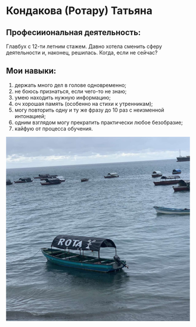 ﻿# Кондакова (Ротару) Татьяна


## Професииональная деятельность:
Главбух с 12-ти летним стажем. Давно хотела сменить сферу деятельности и, наконец, решилась. Когда, если не сейчас? 

## Мои навыки:
1. держать много дел в голове одновременно;
2. не боюсь признаться, если чего-то не знаю;
3. умею находить нужную информацию;
4. оч хорошая память (особенно на стихи к утренникам);
5. могу повторить одну и ту же фразу до 10 раз с неизменной интонацией;
6. одним взглядом могу прекратить практически любое безобразие;
7. кайфую от процесса обучения.

![Я где-то в Индийском океане](img/%D0%A0%D0%BE%D1%82%D0%B0.jpg)